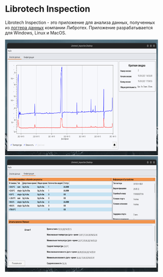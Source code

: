 # Librotech Inspection

Librotech Inspection - это приложение для анализа
данных, полученных из [логгера данных](https://ru.wikipedia.org/wiki/%D0%A0%D0%B5%D0%B3%D0%B8%D1%81%D1%82%D1%80%D0%B0%D1%82%D0%BE%D1%80_%D0%B4%D0%B0%D0%BD%D0%BD%D1%8B%D1%85_(%D0%94%D0%B0%D1%82%D0%B0%D0%BB%D0%BE%D0%B3%D0%B3%D0%B5%D1%80)) 
компании Либротех. Приложение разрабатывается для Windows, Linux и MacOS.

<p align="center">
    <img alt="Chart"
         src="img/chart-page.png"
         width="680" height="380">
    <img alt="Configuration"
         src="img/configuration-page.png"
         width="680" height="380">
</p>

